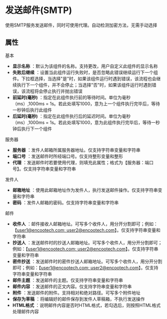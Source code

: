 # 发送邮件(SMTP)

使用SMTP服务发送邮件，同时可使用代理。自动检测加密方法，无需手动选择

## 属性
基本
- **显示名称** ：默认为该组件的名称。支持更改，用户自定义此组件的显示名称
- **失败后继续** ：设置当此组件运行失败时，是否忽略此错误继续运行下一个组件。下拉框选择，当选择"是"时，如果该组件运行时遇到错误，该流程也会继续执行下一个组件，并不会停止；当选择"否"时，如果该组件运行时遇到错误，该流程将会停止执行并抛出错误
- **前延时(毫秒)** ：指定在此组件执行前的等待时间。单位为毫秒（ms）,1000ms = 1s。若此处填写1000，意为上一个组件执行完毕后，等待一秒钟后执行此组件
- **后延时(毫秒)** ：指定在此组件执行后的延迟时间。单位为毫秒（ms）,1000ms = 1s。若此处填写1000，意为此组件执行完毕后，等待一秒钟后执行下一个组件

服务器

- **服务器** ：发件人邮箱所属服务器地址。仅支持字符串变量和字符串
- **端口号** ：发送邮件时所经端口号。仅支持整形变量和整形
- **代理** ：发送邮件时若要使用代理，则填充此属性；格式为【服务器：端口号】。仅支持字符串变量和字符串

发件人

- **邮箱地址** ：使用此邮箱地址作为发件人，执行发送邮件操作。仅支持字符串变量和字符串
- **密码** ：发件人邮箱的密码。仅支持字符串变量和字符串

邮件

- **收件人** ：邮件接收人邮箱地址。可写多个收件人，用分开分割即可；例如：【[user1@encootech.com; user2@encootech.com](mailto:user1@encootech.com;%20user2@encootech.com)】。仅支持字符串变量和字符串
- **抄送人** ：发送邮件时的抄送人邮箱地址。可写多个收件人，用分开分割即可；例如：【[user1@encootech.com; user2@encootech.com](mailto:user1@encootech.com;%20user2@encootech.com)】。仅支持字符串变量和字符串
- **密件抄送** ：发送邮件时的密件抄送人邮箱地址。可写多个收件人，用分开分割即可；例如：【[user1@encootech.com; user2@encootech.com](mailto:user1@encootech.com;%20user2@encootech.com)】。仅支持字符串变量和字符串
- **邮件主题** ：发送邮件的主题。仅支持字符串变量和字符串
- **邮件内容** ：发送邮件的正文内容。仅支持字符串变量和字符串
- **附件** ：发送邮件的附件。支持相对和绝对路径。可写多个附件地址
- **保存为草稿** ：将编辑好的邮件保存到发件人草稿箱，不执行发送操作
- **HTML格式** ：说明邮件内容是否时HTML格式，若勾选后，则按照HTML格式处理邮件内容
